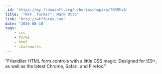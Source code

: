 ```yaml
---
_id: 'https://my.framasoft.org/u/borisschapira/?ERMhvA'
title: '"WTF, forms?", Mark Otto'
link: 'http://wtfforms.com'
date: '2016-08-10'
tags:
    - css
    - forms
    - html
    - sharemarks
---
```


<div class="markdown"><p>&quot;Friendlier HTML form controls with a little CSS magic. Designed for IE9+, as well as the latest Chrome, Safari, and Firefox.&quot;
</p></div>
